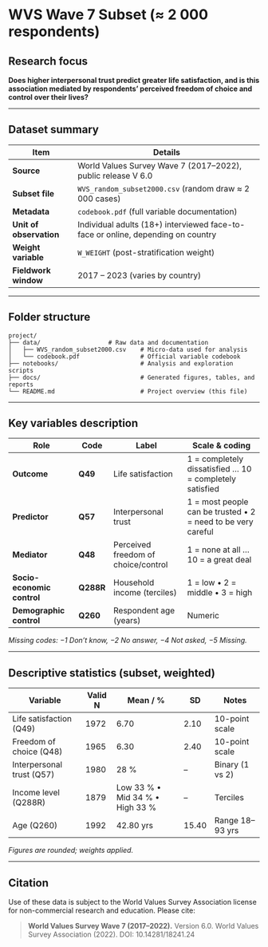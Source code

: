 # WVS Wave 7 Subset (≈ 2 000 respondents)

## Research focus
**Does higher interpersonal trust predict greater life satisfaction, and is this association mediated by respondents’ perceived freedom of choice and control over their lives?**

---

## Dataset summary  
| Item                   | Details                                                                         |
|------------------------|---------------------------------------------------------------------------------|
| **Source**             | World Values Survey Wave 7 (2017–2022), public release V 6.0                    |
| **Subset file**        | `WVS_random_subset2000.csv` (random draw ≈ 2 000 cases)                        |
| **Metadata**           | `codebook.pdf` (full variable documentation)                                    |
| **Unit of observation**| Individual adults (18+) interviewed face-to-face or online, depending on country |
| **Weight variable**    | `W_WEIGHT` (post-stratification weight)                                         |
| **Fieldwork window**   | 2017 – 2023 (varies by country)                                                 |

---

## Folder structure
```
project/
├── data/                   # Raw data and documentation
│   ├── WVS_random_subset2000.csv    # Micro-data used for analysis
│   └── codebook.pdf                 # Official variable codebook
├── notebooks/                       # Analysis and exploration scripts
├── docs/                            # Generated figures, tables, and reports
└── README.md                        # Project overview (this file)
```

---

## Key variables description
| Role                      | Code      | Label                                                     | Scale & coding                                                   |
|---------------------------|-----------|-----------------------------------------------------------|------------------------------------------------------------------|
| **Outcome**               | **Q49**   | Life satisfaction                                        | 1 = completely dissatisfied … 10 = completely satisfied           |
| **Predictor**             | **Q57**   | Interpersonal trust                                      | 1 = most people can be trusted • 2 = need to be very careful     |
| **Mediator**              | **Q48**   | Perceived freedom of choice/control                      | 1 = none at all … 10 = a great deal                              |
| **Socio-economic control**| **Q288R** | Household income (terciles)                              | 1 = low • 2 = middle • 3 = high                                  |
| **Demographic control**   | **Q260**  | Respondent age (years)                                   | Numeric                                                          |

*Missing codes: −1 Don’t know, −2 No answer, −4 Not asked, −5 Missing.*

---

## Descriptive statistics (subset, weighted)
| Variable                     | Valid N | Mean / %                             | SD    | Notes                                     |
|------------------------------|---------|--------------------------------------|-------|-------------------------------------------|
| Life satisfaction (Q49)      | 1972    | 6.70                                 | 2.10  | 10-point scale                            |
| Freedom of choice (Q48)      | 1965    | 6.30                                 | 2.40  | 10-point scale                            |
| Interpersonal trust (Q57)    | 1980    | 28 %                                 | –     | Binary (1 vs 2)                           |
| Income level (Q288R)         | 1879    | Low 33 % • Mid 34 % • High 33 %      | –     | Terciles                                  |
| Age (Q260)                   | 1992    | 42.80 yrs                            | 15.40 | Range 18–93 yrs                           |

*Figures are rounded; weights applied.*

---

## Citation
Use of these data is subject to the World Values Survey Association license for non-commercial research and education. Please cite:

> **World Values Survey Wave 7 (2017–2022).** Version 6.0. World Values Survey Association (2022). DOI: 10.14281/18241.24
